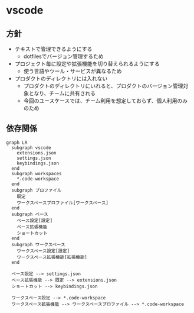 # vscode

## 方針

- テキストで管理できるようにする
  - dotfilesでバージョン管理するため
- プロジェクト毎に設定や拡張機能を切り替えられるようにする
  - 使う言語やツール・サービスが異なるため
- プロダクトのディレクトリには入れない
  - プロダクトのディレクトリにいれると、プロダクトのバージョン管理対象となり、チームに共有される
  - 今回のユースケースでは、チーム利用を想定しておらず、個人利用のみのため

## 依存関係

```mermaid
graph LR
  subgraph vscode
    extensions.json
    settings.json
    keybindings.json
  end
  subgraph workspaces
    *.code-workspace
  end
  subgraph プロファイル
    既定
    ワークスペースプロファイル[ワークスペース]
  end
  subgraph ベース
    ベース設定[設定]
    ベース拡張機能
    ショートカット
  end
  subgraph ワークスペース
    ワークスペース設定[設定]
    ワークスペース拡張機能[拡張機能]
  end

  ベース設定 --> settings.json
  ベース拡張機能 --> 既定 --> extensions.json
  ショートカット --> keybindings.json

  ワークスペース設定 --> *.code-workspace
  ワークスペース拡張機能 --> ワークスペースプロファイル --> *.code-workspace
```
